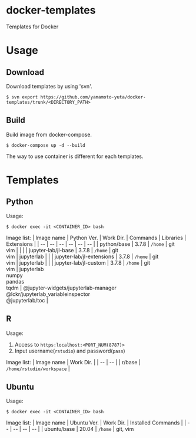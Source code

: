 # docker-templates
Templates for Docker

# Usage

## Download

Download templates by using 'svn'.
```
$ svn export https://github.com/yamamoto-yuta/docker-templates/trunk/<DIRECTORY_PATH>
```

## Build

Build image from docker-compose.
```
$ docker-compose up -d --build
```

The way to use container is different for each templates.

# Templates

## Python
Usage:
```
$ docker exec -it <CONTAINER_ID> bash
```

Image list:
| Image name | Python Ver. | Work Dir. | Commands | Libraries | Extensions |
| -- | -- | -- | -- | -- | -- |
| python/base | 3.7.8 | `/home` | git <br> vim | | |
| jupyter-lab/jl-base | 3.7.8 | `/home` | git <br> vim | jupyterlab | |
| jupyter-lab/jl-extensions | 3.7.8 | `/home` | git <br> vim | jupyterlab | |
| jupyter-lab/jl-custom | 3.7.8 | `/home` | git <br> vim | jupyterlab <br> numpy <br> pandas <br> tqdm | @jupyter-widgets/jupyterlab-manager <br> @lckr/jupyterlab_variableinspector <br> @jupyterlab/toc |

## R
Usage:
1. Access to `https:localhost:<PORT_NUM(8787)>`
2. Input username(`rstudio`) and password(`pass`)

Image list:
| Image name | Work Dir. |
| -- | -- |
| r/base | `/home/rstudio/workspace` |

## Ubuntu
Usage:
```
$ docker exec -it <CONTAINER_ID> bash
```

Image list:
| Image name | Ubuntu Ver. | Work Dir. | Installed Commands |
| -- | -- | -- | -- |
| ubuntu/base | 20.04 | `/home` | git, vim
